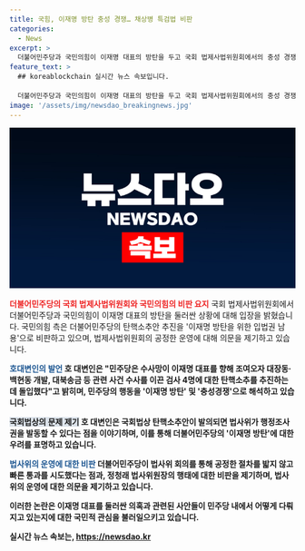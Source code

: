 ```yaml
---
title: 국힘, 이재명 방탄 충성 경쟁… 채상병 특검법 비판
categories:
  - News
excerpt: >
  더불어민주당과 국민의힘이 이재명 대표의 방탄을 두고 국회 법제사법위원회에서의 충성 경쟁을 놓고 대립하고 있다. 국민의힘 대변인은 민주당의 탄핵소추를 비판하며, 법률 제정안을 과속으로 통과시키고 증인들을 몰아세우는 과정을 지적했다. 이를 통해 민주당의 충성 경쟁과 고압적인 태도를 규탄하며, 이재명 대표에 대한 갖은 의혹들이 사실임을 드러내고 있다고 주장했다.
feature_text: >
  ## koreablockchain 실시간 뉴스 속보입니다.

  더불어민주당과 국민의힘이 이재명 대표의 방탄을 두고 국회 법제사법위원회에서의 충성 경쟁을 놓고 대립하고 있다. 국민의힘 대변인은 민주당의 탄핵소추를 비판하며, 법률 제정안을 과속으로 통과시키고 증인들을 몰아세우는 과정을 지적했다. 이를 통해 민주당의 충성 경쟁과 고압적인 태도를 규탄하며, 이재명 대표에 대한 갖은 의혹들이 사실임을 드러내고 있다고 주장했다.
image: '/assets/img/newsdao_breakingnews.jpg'
---
```


<p><img src="/assets/img/newsdao_breakingnews.jpg" alt="koreablockchain 속보" /></p>

<p><b><span style="color: #ee2323;">더불어민주당의 국회 법제사법위원회와 국민의힘의 비판 요지</span></b>
국회 법제사법위원회에서 더불어민주당과 국민의힘이 이재명 대표의 방탄을 둘러싼 상황에 대해 입장을 밝혔습니다. 국민의힘 측은 더불어민주당의 탄핵소추안 추진을 '이재명 방탄을 위한 입법권 남용'으로 비판하고 있으며, 법제사법위원회의 공정한 운영에 대해 의문을 제기하고 있습니다.</p>

<p><b><span style="color: #1a5490;">호대변인의 발언</span><b>
호 대변인은 "민주당은 수사망이 이재명 대표를 향해 조여오자 대장동·백현동 개발, 대북송금 등 관련 사건 수사를 이끈 검사 4명에 대한 탄핵소추를 추진하는데 돌입했다"고 밝히며, 민주당의 행동을 '이재명 방탄' 및 '충성경쟁'으로 해석하고 있습니다.</p>

<p><b><span style="background-color: #21538527;">국회법상의 문제 제기</span></b>
호 대변인은 국회법상 탄핵소추안이 발의되면 법사위가 행정조사권을 발동할 수 있다는 점을 이야기하며, 이를 통해 더불어민주당의 '이재명 방탄'에 대한 우려를 표명하고 있습니다.</p>

<p><b><span style="color: #1a5490;">법사위의 운영에 대한 비판</span><b>
더불어민주당이 법사위 회의를 통해 공정한 절차를 밟지 않고 빠른 통과를 시도했다는 점과, 정청래 법사위원장의 행태에 대한 비판을 제기하며, 법사위의 운영에 대한 의문을 제기하고 있습니다.</p>

<p>이러한 논란은 이재명 대표를 둘러싼 의혹과 관련된 사안들이 민주당 내에서 어떻게 다뤄지고 있는지에 대한 국민적 관심을 불러일으키고 있습니다.</p>
실시간 뉴스 속보는, <a href="https://newsdao.kr" rel="dofollow">https://newsdao.kr</a>


